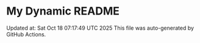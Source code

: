 # My Dynamic README
Updated at: Sat Oct 18 07:17:49 UTC 2025
This file was auto-generated by GitHub Actions.
